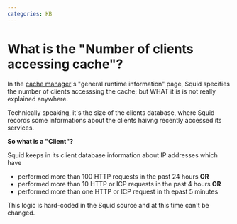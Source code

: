 ```yaml
---
categories: KB
---
```

# What is the "Number of clients accessing cache"?

In the [cache manager](/SquidFaq/CacheManager)'s
"general runtime information" page, Squid specifies the number of
clients accesssing the cache; but WHAT it is is not really explained
anywhere.

Technically speaking, it's the size of the clients database, where Squid
records some informations about the clients haivng recently accessed its
services.

**So what is a "Client"?**

Squid keeps in its client database information about IP addresses which
have

- performed more than 100 HTTP requests in the past 24 hours **OR**
- performed more than 10 HTTP or ICP requests in the past 4 hours
    **OR**
- performed more than one HTTP or ICP request in th epast 5 minutes

This logic is hard-coded in the Squid source and at this time can't be
changed.